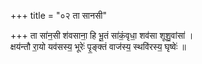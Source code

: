 +++
title = "०२ ता सानसी"

+++
ता सा॑न॒सी श॑वसाना॒ हि भू॒तं सा॑कं॒वृधा॒ शव॑सा शूशु॒वांसा॑ ।  
क्षय॑न्तौ रा॒यो यव॑सस्य॒ भूरेः॑ पृ॒ङ्क्तं वाज॑स्य॒ स्थवि॑रस्य॒ घृष्वेः॑ ॥